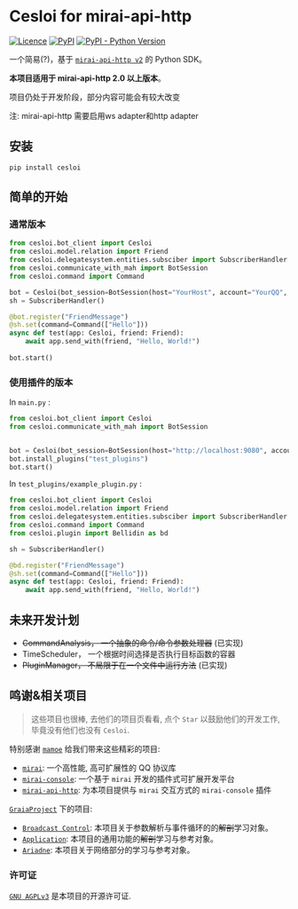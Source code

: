 # Cesloi for mirai-api-http
[![Licence](https://img.shields.io/github/license/RF-Tar-Railt/Cesloi)](https://github.com/RF-Tar-Railt/Cesloi/blob/master/LICENSE)
[![PyPI](https://img.shields.io/pypi/v/cesloi)](https://pypi.org/project/cesloi)
[![PyPI - Python Version](https://img.shields.io/pypi/pyversions/cesloi)](https://www.python.org/)

一个简易(?)，基于 [`mirai-api-http v2`](https://github.com/project-mirai/mirai-api-http) 的 Python SDK。

**本项目适用于 mirai-api-http 2.0 以上版本**。

项目仍处于开发阶段，部分内容可能会有较大改变

注: mirai-api-http 需要启用ws adapter和http adapter

## 安装
`pip install cesloi`

## 简单的开始
### 通常版本
```python
from cesloi.bot_client import Cesloi
from cesloi.model.relation import Friend
from cesloi.delegatesystem.entities.subsciber import SubscriberHandler
from cesloi.communicate_with_mah import BotSession
from cesloi.command import Command

bot = Cesloi(bot_session=BotSession(host="YourHost", account="YourQQ", verify_key="YourVerifyKey"))
sh = SubscriberHandler()

@bot.register("FriendMessage")
@sh.set(command=Command(["Hello"]))
async def test(app: Cesloi, friend: Friend):
    await app.send_with(friend, "Hello, World!")
    
bot.start()
```
### 使用插件的版本
In `main.py` :
```python
from cesloi.bot_client import Cesloi
from cesloi.communicate_with_mah import BotSession


bot = Cesloi(bot_session=BotSession(host="http://localhost:9080", account=2582049752, verify_key="INITKEYWylsVdbr"))
bot.install_plugins("test_plugins")
bot.start()
```
In `test_plugins/example_plugin.py` :
```python
from cesloi.bot_client import Cesloi
from cesloi.model.relation import Friend
from cesloi.delegatesystem.entities.subsciber import SubscriberHandler
from cesloi.command import Command
from cesloi.plugin import Bellidin as bd

sh = SubscriberHandler()

@bd.register("FriendMessage")
@sh.set(command=Command(["Hello"]))
async def test(app: Cesloi, friend: Friend):
    await app.send_with(friend, "Hello, World!")
```

## 未来开发计划
 - ~~CommandAnalysis， 一个抽象的命令/命令参数处理器~~ (已实现)
 - TimeScheduler， 一个根据时间选择是否执行目标函数的容器
 - ~~PluginManager， 不局限于在一个文件中运行方法~~ (已实现)

## 鸣谢&相关项目
> 这些项目也很棒, 去他们的项目页看看, 点个 `Star` 以鼓励他们的开发工作, 毕竟没有他们也没有 `Cesloi`.
> 
特别感谢 [`mamoe`](https://github.com/mamoe) 给我们带来这些精彩的项目:
 - [`mirai`](https://github.com/mamoe/mirai): 一个高性能, 高可扩展性的 QQ 协议库
 - [`mirai-console`](https://github.com/mamoe/mirai-console): 一个基于 `mirai` 开发的插件式可扩展开发平台
 - [`mirai-api-http`](https://github.com/project-mirai/mirai-api-http): 为本项目提供与 `mirai` 交互方式的 `mirai-console` 插件

[`GraiaProject`](https://github.com/GraiaProject) 下的项目:
 - [`Broadcast Control`](https://github.com/GraiaProject/BroadcastControl): 本项目关于参数解析与事件循环的的~~解剖~~学习对象。
 - [`Application`](https://github.com/GraiaProject/Application/): 本项目的通用功能的~~解剖~~学习与参考对象。
 - [`Ariadne`](https://github.com/GraiaProject/Ariadne/): 本项目关于网络部分的学习与参考对象。 


### 许可证

[`GNU AGPLv3`](https://choosealicense.com/licenses/agpl-3.0/) 是本项目的开源许可证.
